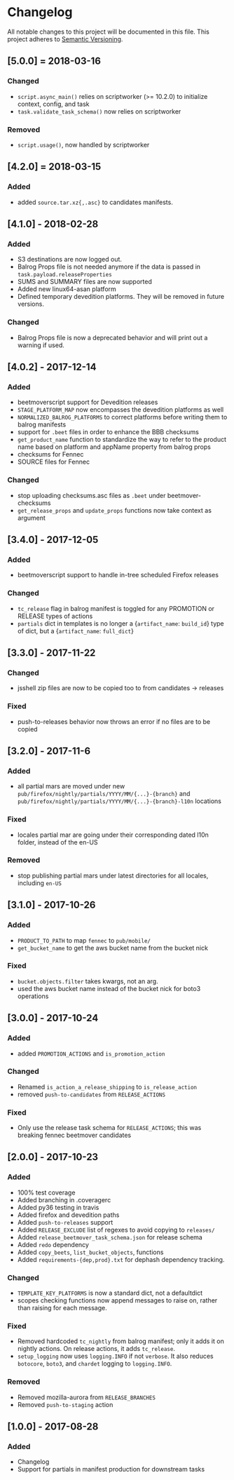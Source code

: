 # Changelog
All notable changes to this project will be documented in this file.
This project adheres to [Semantic Versioning](http://semver.org/).

## [5.0.0] = 2018-03-16
### Changed
- `script.async_main()` relies on scriptworker (>= 10.2.0) to initialize context, config, and task
- `task.validate_task_schema()` now relies on scriptworker

### Removed
- `script.usage()`, now handled by scriptworker

## [4.2.0] = 2018-03-15
### Added
- added `source.tar.xz{,.asc}` to candidates manifests.

## [4.1.0] - 2018-02-28

### Added
- S3 destinations are now logged out.
- Balrog Props file is not needed anymore if the data is passed in `task.payload.releaseProperties`
- SUMS and SUMMARY files are now supported
- Added new linux64-asan platform
- Defined temporary devedition platforms. They will be removed in future versions.

### Changed
- Balrog Props file is now a deprecated behavior and will print out a warning if used.

## [4.0.2] - 2017-12-14

### Added
- beetmoverscript support for Devedition releases
- `STAGE_PLATFORM_MAP` now encompasses the devedition platforms as well
- `NORMALIZED_BALROG_PLATFORMS` to correct platforms before writing them to balrog manifests
- support for `.beet` files in order to enhance the BBB checksums
- `get_product_name` function to standardize the way to refer to the product name based on platform and appName property from balrog props
- checksums for Fennec
- SOURCE files for Fennec

### Changed
- stop uploading checksums.asc files as `.beet`  under beetmover-checksums
- `get_release_props` and `update_props`  functions now take context as argument

## [3.4.0] - 2017-12-05
### Added
- beetmoverscript support to handle in-tree scheduled Firefox releases

### Changed
- `tc_release` flag in balrog manifest is toggled for any PROMOTION or RELEASE types of actions
- `partials` dict in templates is no longer a {`artifact_name`: `build_id`} type of dict, but a {`artifact_name`: `full_dict`}

## [3.3.0] - 2017-11-22
### Changed
- jsshell zip files are now to be copied too to from candidates -> releases

### Fixed
- push-to-releases behavior now throws an error if no files are to be copied

## [3.2.0] - 2017-11-6
### Added
- all partial mars are moved under new `pub/firefox/nightly/partials/YYYY/MM/{...}-{branch}` and `pub/firefox/nightly/partials/YYYY/MM/{...}-{branch}-l10n` locations

### Fixed
- locales partial mar are going under their corresponding dated l10n folder, instead of the en-US

### Removed
- stop publishing partial mars under latest directories for all locales, including `en-US`

## [3.1.0] - 2017-10-26
### Added
- `PRODUCT_TO_PATH` to map `fennec` to `pub/mobile/`
- `get_bucket_name` to get the aws bucket name from the bucket nick

### Fixed
- `bucket.objects.filter` takes kwargs, not an arg.
- used the aws bucket name instead of the bucket nick for boto3 operations

## [3.0.0] - 2017-10-24
### Added
- added `PROMOTION_ACTIONS` and `is_promotion_action`

### Changed
- Renamed `is_action_a_release_shipping` to `is_release_action`
- removed `push-to-candidates` from `RELEASE_ACTIONS`

### Fixed
- Only use the release task schema for `RELEASE_ACTIONS`; this was breaking fennec beetmover candidates

## [2.0.0] - 2017-10-23
### Added
- 100% test coverage
- Added branching in .coveragerc
- Added py36 testing in travis
- Added firefox and devedition paths
- Added `push-to-releases` support
- Added `RELEASE_EXCLUDE` list of regexes to avoid copying to `releases/`
- Added `release_beetmover_task_schema.json` for release schema
- Added `redo` dependency
- Added `copy_beets`, `list_bucket_objects`, functions
- Added `requirements-{dep,prod}.txt` for dephash dependency tracking.

### Changed
- `TEMPLATE_KEY_PLATFORMS` is now a standard dict, not a defaultdict
- scopes checking functions now append messages to raise on, rather than raising for each message.

### Fixed
- Removed hardcoded `tc_nightly` from balrog manifest; only it adds it on nightly actions. On release actions, it adds `tc_release`.
- `setup_logging` now uses `logging.INFO` if not `verbose`. It also reduces `botocore`, `boto3`, and `chardet` logging to `logging.INFO`.

### Removed
- Removed mozilla-aurora from `RELEASE_BRANCHES`
- Removed `push-to-staging` action

## [1.0.0] - 2017-08-28
### Added
- Changelog
- Support for partials in manifest production for downstream tasks
